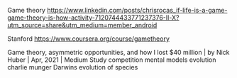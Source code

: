 Game theory
https://www.linkedin.com/posts/chrisrocas_if-life-is-a-game-game-theory-is-how-activity-7120744433771237376-Il-X?utm_source=share&utm_medium=member_android

Stanford
https://www.coursera.org/course/gametheory

Game theory, asymmetric opportunities, and how I lost $40 million | by Nick Huber | Apr, 2021 | Medium
Study competition mental models evolution charlie munger
Darwins evolution of species
